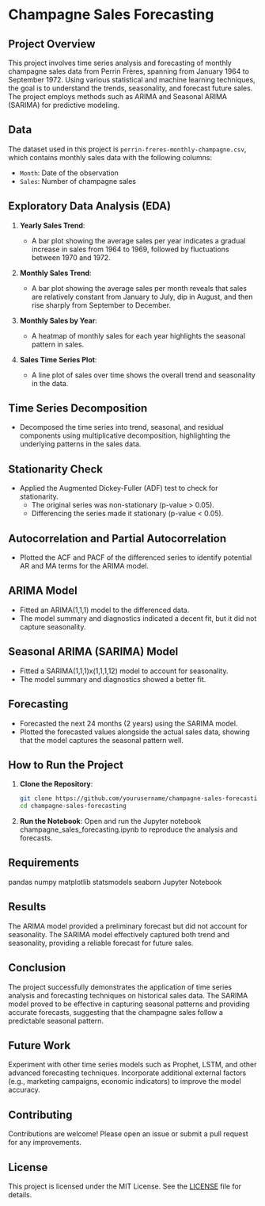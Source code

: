 # Champagne Sales Forecasting

## Project Overview

This project involves time series analysis and forecasting of monthly champagne sales data from Perrin Frères, spanning from January 1964 to September 1972. Using various statistical and machine learning techniques, the goal is to understand the trends, seasonality, and forecast future sales. The project employs methods such as ARIMA and Seasonal ARIMA (SARIMA) for predictive modeling.

## Data

The dataset used in this project is `perrin-freres-monthly-champagne.csv`, which contains monthly sales data with the following columns:

- `Month`: Date of the observation
- `Sales`: Number of champagne sales

## Exploratory Data Analysis (EDA)

1. **Yearly Sales Trend**:
   - A bar plot showing the average sales per year indicates a gradual increase in sales from 1964 to 1969, followed by fluctuations between 1970 and 1972.

2. **Monthly Sales Trend**:
   - A bar plot showing the average sales per month reveals that sales are relatively constant from January to July, dip in August, and then rise sharply from September to December.

3. **Monthly Sales by Year**:
   - A heatmap of monthly sales for each year highlights the seasonal pattern in sales.

4. **Sales Time Series Plot**:
   - A line plot of sales over time shows the overall trend and seasonality in the data.

## Time Series Decomposition

- Decomposed the time series into trend, seasonal, and residual components using multiplicative decomposition, highlighting the underlying patterns in the sales data.

## Stationarity Check

- Applied the Augmented Dickey-Fuller (ADF) test to check for stationarity.
  - The original series was non-stationary (p-value > 0.05).
  - Differencing the series made it stationary (p-value < 0.05).

## Autocorrelation and Partial Autocorrelation

- Plotted the ACF and PACF of the differenced series to identify potential AR and MA terms for the ARIMA model.

## ARIMA Model

- Fitted an ARIMA(1,1,1) model to the differenced data.
- The model summary and diagnostics indicated a decent fit, but it did not capture seasonality.

## Seasonal ARIMA (SARIMA) Model

- Fitted a SARIMA(1,1,1)x(1,1,1,12) model to account for seasonality.
- The model summary and diagnostics showed a better fit.

## Forecasting

- Forecasted the next 24 months (2 years) using the SARIMA model.
- Plotted the forecasted values alongside the actual sales data, showing that the model captures the seasonal pattern well.

## How to Run the Project

1. **Clone the Repository**:
   ```bash
   git clone https://github.com/yourusername/champagne-sales-forecasting.git
   cd champagne-sales-forecasting
2. **Run the Notebook**:
Open and run the Jupyter notebook champagne_sales_forecasting.ipynb to reproduce the analysis and forecasts.

## Requirements
pandas
numpy
matplotlib
statsmodels
seaborn
Jupyter Notebook

## Results
The ARIMA model provided a preliminary forecast but did not account for seasonality.
The SARIMA model effectively captured both trend and seasonality, providing a reliable forecast for future sales.

## Conclusion
The project successfully demonstrates the application of time series analysis and forecasting techniques on historical sales data. The SARIMA model proved to be effective in capturing seasonal patterns and providing accurate forecasts, suggesting that the champagne sales follow a predictable seasonal pattern.

## Future Work
Experiment with other time series models such as Prophet, LSTM, and other advanced forecasting techniques.
Incorporate additional external factors (e.g., marketing campaigns, economic indicators) to improve the model accuracy.

## Contributing
Contributions are welcome! Please open an issue or submit a pull request for any improvements.

## License
This project is licensed under the MIT License. See the [LICENSE](LICENSE) file for details.
